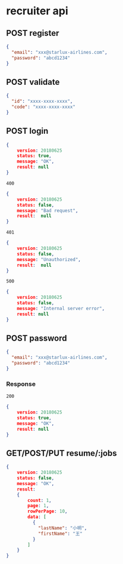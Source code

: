 # recruiter api

## POST register

```json
{
  "email": "xxx@starlux-airlines.com",
  "password": "abcd1234"
}
```

## POST validate

```json
{
  "id": "xxxx-xxxx-xxxx",
  "code": "xxxx-xxxx-xxxx"
}
```

## POST login

```json
{
    version: 20180625
    status: true,
    message: "OK",
    result: null
}
```

`400`

```json
{
    version: 20180625
    status: false,
    message: "Bad request",
    result:  null
}
```

`401`

```json
{
    version: 20180625
    status: false,
    message: "Unauthorized",
    result:  null
}
```

`500`

```json
{
    version: 20180625
    status: false,
    message: "Internal server error",
    result: null
}
```

## POST password

```json
{
  "email": "xxx@starlux-airlines.com",
  "password": "abcd1234"
}
```

### Response

`200`

```json
{
    version: 20180625
    status: true,
    message: "OK",
    result: null
}
```

## GET/POST/PUT resume/:jobs

```json
{
    version: 20180625
    status: false,
    message: "OK",
    result:
    {
        count: 1,
        page: 1,
        rowPerPage: 10,
        data: [
          {
            "lastName": "小明",
            "firstName": "王"
          }
        ]
    }
}
```
